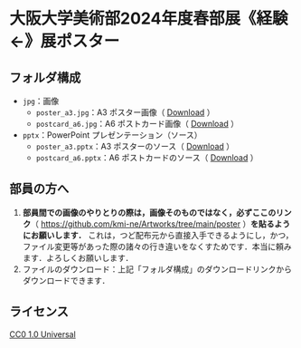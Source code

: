 # 大阪大学美術部2024年度春部展《経験 ←》展ポスター

## フォルダ構成

- `jpg`：画像
    - `poster_a3.jpg`：A3 ポスター画像（ [Download](https://github.com/kmi-ne/Artworks/raw/refs/heads/main/poster/2025_03_hanbi_spring/jpg/poster_a3.jpg) ）
    - `postcard_a6.jpg`：A6 ポストカード画像（ [Download](https://github.com/kmi-ne/Artworks/raw/refs/heads/main/poster/2025_03_hanbi_spring/jpg/postcard_a6.jpg) ）
- `pptx`：PowerPoint プレゼンテーション（ソース）
    - `poster_a3.pptx`：A3 ポスターのソース（ [Download](https://github.com/kmi-ne/Artworks/raw/refs/heads/main/poster/2025_03_hanbi_spring/pptx/poster_a3.pptx) ）
    - `postcard_a6.pptx`：A6 ポストカードのソース（ [Download](https://github.com/kmi-ne/Artworks/raw/refs/heads/main/poster/2025_03_hanbi_spring/pptx/postcard_a6.pptx) ）

## 部員の方へ

1. **部員間での画像のやりとりの際は，画像そのものではなく，必ずここのリンク**（ https://github.com/kmi-ne/Artworks/tree/main/poster ）**を貼るようにお願いします．** これは，つど配布元から直接入手できるようにし，かつ，ファイル変更等があった際の諸々の行き違いをなくすためです．本当に頼みます．よろしくお願いします．
2. ファイルのダウンロード：上記「フォルダ構成」のダウンロードリンクからダウンロードできます．

## ライセンス

[CC0 1.0 Universal](https://creativecommons.org/publicdomain/zero/1.0/)
